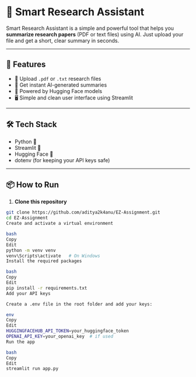 # 📄 Smart Research Assistant

Smart Research Assistant is a simple and powerful tool that helps you **summarize research papers** (PDF or text files) using AI. Just upload your file and get a short, clear summary in seconds.

---

## 🚀 Features

- 📁 Upload `.pdf` or `.txt` research files  
- 🧠 Get instant AI-generated summaries  
- 🤖 Powered by Hugging Face models  
- 🖥️ Simple and clean user interface using Streamlit

---

## 🛠️ Tech Stack

- Python 🐍  
- Streamlit 🧾  
- Hugging Face 🤗  
- dotenv (for keeping your API keys safe)

---

## 📦 How to Run

1. **Clone this repository**  
```bash
git clone https://github.com/aditya2k4anu/EZ-Assignment.git
cd EZ-Assignment
Create and activate a virtual environment

bash
Copy
Edit
python -m venv venv
venv\Scripts\activate   # On Windows
Install the required packages

bash
Copy
Edit
pip install -r requirements.txt
Add your API keys

Create a .env file in the root folder and add your keys:

env
Copy
Edit
HUGGINGFACEHUB_API_TOKEN=your_huggingface_token
OPENAI_API_KEY=your_openai_key  # if used
Run the app

bash
Copy
Edit
streamlit run app.py
